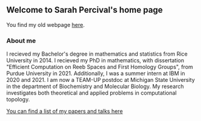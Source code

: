 ## Welcome to Sarah Percival's home page

You find my old webpage [here](https://www.math.purdue.edu/~sperciva/).

### About me

I recieved my Bachelor's degree in mathematics and statistics from Rice University in 2014. I recieved my PhD in mathematics, with dissertation "Efficient Computation on Reeb Spaces and First Homology Groups", from Purdue University in 2021. Additionally, I was a summer intern at IBM in 2020 and 2021. I am now a TEAM-UP postdoc at Michigan State University in the department of Biochemistry and Molecular Biology. My research investigates both theoretical and applied problems in computational topology.

[You can find a list of my papers and talks here](github.sperciva.io/papers-and-talks)
